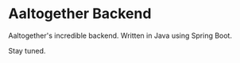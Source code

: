 # Aaltogether Backend

Aaltogether's incredible backend. Written in Java using Spring Boot.

Stay tuned. 